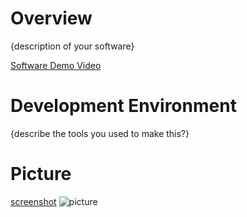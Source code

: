 # Overview

{description of your software}

[Software Demo Video](www.crouton.com)

# Development Environment

{describe the tools you used to make this?}

# Picture

[screenshot](screenshot.png)
![picture](picture.png)